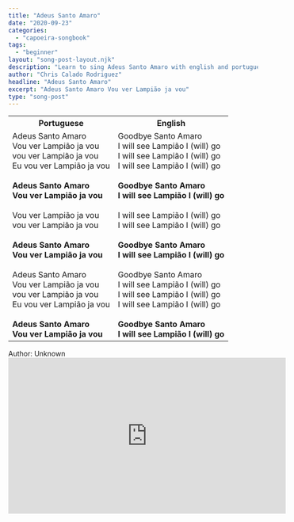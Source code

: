 ```yaml
---
title: "Adeus Santo Amaro"
date: "2020-09-23"
categories:
  - "capoeira-songbook"
tags:
  - "beginner"
layout: "song-post-layout.njk"
description: "Learn to sing Adeus Santo Amaro with english and portuguese translations along with a video to help you learn."
author: "Chris Calado Rodriguez"
headline: "Adeus Santo Amaro"
excerpt: "Adeus Santo Amaro Vou ver Lampião ja vou"
type: "song-post"
---
```


<table class="capoeira-table">
    <tr class="header-row">
        <th>Portuguese</th>
        <th>English</th>
    </tr>
    <tr>
        <td>Adeus Santo Amaro<br>Vou ver Lampião ja vou<br>vou ver Lampião ja vou<br>Eu vou ver Lampião ja vou<br><br><strong>Adeus Santo Amaro<br>Vou ver Lampião ja vou</strong><br><br>Vou ver Lampião ja vou<br>vou ver Lampião ja vou<br><br><strong>Adeus Santo Amaro<br>Vou ver Lampião ja vou</strong><br><br>Adeus Santo Amaro<br>Vou ver Lampião ja vou<br>vou ver Lampião ja vou<br>Eu vou ver Lampião ja vou<br><br><strong>Adeus Santo Amaro<br>Vou ver Lampião ja vou</strong></td>
        <td>Goodbye Santo Amaro<br>I will see Lampião I (will) go<br>I will see Lampião I (will) go<br>I will see Lampião I (will) go<br><br><strong>Goodbye Santo Amaro<br>I will see Lampião I (will) go</strong><br><br>I will see Lampião I (will) go<br>I will see Lampião I (will) go<br><br><strong>Goodbye Santo Amaro<br>I will see Lampião I (will) go</strong><br><br>Goodbye Santo Amaro<br>I will see Lampião I (will) go<br>I will see Lampião I (will) go<br>I will see Lampião I (will) go<br><br><strong>Goodbye Santo Amaro<br>I will see Lampião I (will) go</strong></td>
    </tr>
</table>
<figcaption>
    Author: Unknown
</figcaption>

<iframe width="560" height="315" src="https://www.youtube.com/embed/4Nr0J6y5rI8" title="YouTube video player" frameborder="0" allow="accelerometer; autoplay; clipboard-write; encrypted-media; gyroscope; picture-in-picture" allowfullscreen></iframe>